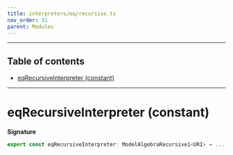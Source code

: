 ```yaml
---
title: interpreters/eq/recursive.ts
nav_order: 31
parent: Modules
---
```


---

<h2 class="text-delta">Table of contents</h2>

- [eqRecursiveInterpreter (constant)](#eqrecursiveinterpreter-constant)

---

# eqRecursiveInterpreter (constant)

**Signature**

```ts
export const eqRecursiveInterpreter: ModelAlgebraRecursive1<URI> = ...
```

